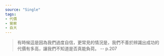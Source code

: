 ```yaml
---
source: "Single"
tags:
- 代價
- 覺察
- 自大
---
```


> 有時候這是因為我們過度自信，更常見的情況是，我們不善於辨識出成功的代價有多高，讓我們不知道是否真能負荷。 
> \-- p.207